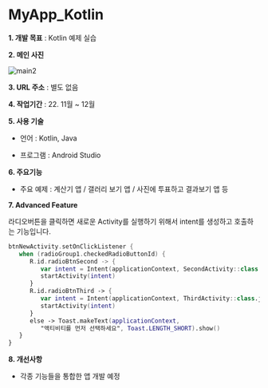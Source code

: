 # MyApp_Kotlin


**1. 개발 목표** : Kotlin 예제 실습

**2. 메인 사진**

![main2](https://user-images.githubusercontent.com/116271236/213707080-f5e17f1e-0997-4672-8c71-4b80c2fcdfd8.png)

**3. URL 주소** : 별도 없음

**4. 작업기간** : 22. 11월 ~ 12월

**5. 사용 기술**

- 언어 : Kotlin, Java

- 프로그램 : Android Studio

**6. 주요기능**

- 주요 예제 : 계산기 앱 / 갤러리 보기 앱 / 사진에 투표하고 결과보기 앱 등

**7. Advanced Feature**

라디오버튼을 클릭하면 새로운 Activity를 실행하기 위해서 intent를 생성하고 호출하는 기능입니다.

```kotlin
btnNewActivity.setOnClickListener {
   when (radioGroup1.checkedRadioButtonId) {
      R.id.radioBtnSecond -> {
         var intent = Intent(applicationContext, SecondActivity::class.java)
         startActivity(intent)
      }
      R.id.radioBtnThird -> {
         var intent = Intent(applicationContext, ThirdActivity::class.java)
         startActivity(intent)
      }
      else -> Toast.makeText(applicationContext, 
         "액티비티를 먼저 선택하세요", Toast.LENGTH_SHORT).show()
   }
}

  ```
  
**8. 개선사항**

- 각종 기능들을 통합한 앱 개발 예정
